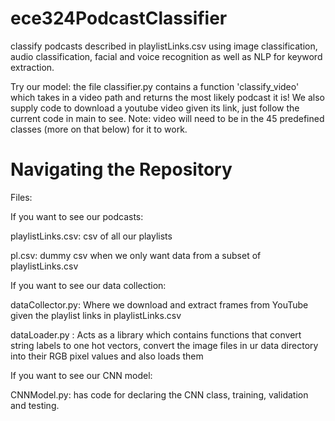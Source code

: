 # ece324PodcastClassifier

classify podcasts described in playlistLinks.csv using image classification, audio classification, facial and voice recognition as well as NLP for keyword extraction.

Try our model: the file classifier.py contains a function 'classify_video' which takes in a video path and returns the most likely podcast it is! We also supply code to download a youtube video given its link, just follow the current code in main to see. Note: video will need to be in the 45 predefined classes (more on that below) for it to work.

# Navigating the Repository

Files:

If you want to see our podcasts:

playlistLinks.csv: csv of all our playlists

pl.csv: dummy csv when we only want data from a subset of playlistLinks.csv

If you want to see our data collection:

dataCollector.py: Where we download and extract frames from YouTube given the playlist links in playlistLinks.csv

dataLoader.py : Acts as a library which contains functions that convert string labels to one hot vectors, convert the image files in ur data directory into their RGB 
pixel values and also loads them

If you want to see our CNN model:

CNNModel.py: has code for declaring the CNN class, training, validation and testing. 
